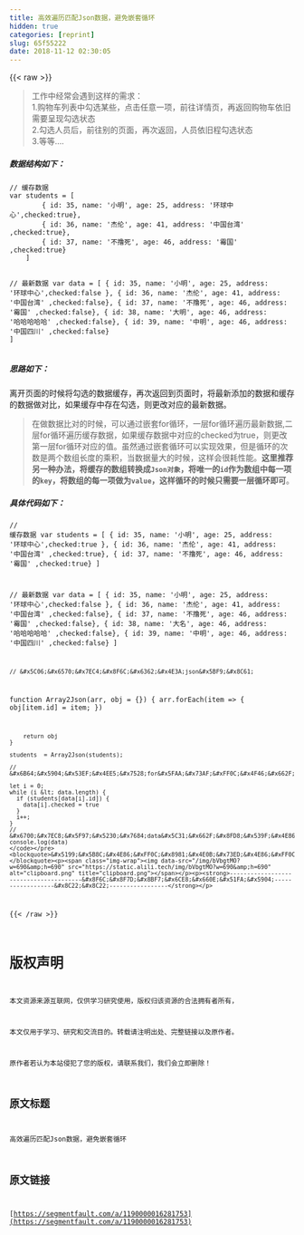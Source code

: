 ```yaml
---
title: 高效遍历匹配Json数据，避免嵌套循环
hidden: true
categories: [reprint]
slug: 65f55222
date: 2018-11-12 02:30:05
---
```


{{< raw >}}
<blockquote>&#x5DE5;&#x4F5C;&#x4E2D;&#x7ECF;&#x5E38;&#x4F1A;&#x9047;&#x5230;&#x8FD9;&#x6837;&#x7684;&#x9700;&#x6C42;&#xFF1A;<br>1.&#x8D2D;&#x7269;&#x8F66;&#x5217;&#x8868;&#x4E2D;&#x52FE;&#x9009;&#x67D0;&#x4E9B;&#xFF0C;&#x70B9;&#x51FB;&#x4EFB;&#x610F;&#x4E00;&#x9879;&#xFF0C;&#x524D;&#x5F80;&#x8BE6;&#x60C5;&#x9875;&#xFF0C;&#x518D;&#x8FD4;&#x56DE;&#x8D2D;&#x7269;&#x8F66;&#x4F9D;&#x65E7;&#x9700;&#x8981;&#x5448;&#x73B0;&#x52FE;&#x9009;&#x72B6;&#x6001;<br>2.&#x52FE;&#x9009;&#x4EBA;&#x5458;&#x540E;&#xFF0C;&#x524D;&#x5F80;&#x522B;&#x7684;&#x9875;&#x9762;&#xFF0C;&#x518D;&#x6B21;&#x8FD4;&#x56DE;&#xFF0C;&#x4EBA;&#x5458;&#x4F9D;&#x65E7;&#x7A0B;&#x52FE;&#x9009;&#x72B6;&#x6001;<br>3.&#x7B49;&#x7B49;....</blockquote><h5><strong>&#x6570;&#x636E;&#x7ED3;&#x6784;&#x5982;&#x4E0B;&#xFF1A;</strong></h5><pre><code>// &#x7F13;&#x5B58;&#x6570;&#x636E;
var students = [
        { id: 35, name: &apos;&#x5C0F;&#x660E;&apos;, age: 25, address: &apos;&#x73AF;&#x7403;&#x4E2D;&#x5FC3;&apos;,checked:true},
        { id: 36, name: &apos;&#x6770;&#x4F26;&apos;, age: 41, address: &apos;&#x4E2D;&#x56FD;&#x53F0;&#x6E7E;&apos; ,checked:true},
        { id: 37, name: &apos;&#x4E0D;&#x64B8;&#x6B7B;&apos;, age: 46, address: &apos;&#x9709;&#x56FD;&apos; ,checked:true}
    ]
    
 // &#x6700;&#x65B0;&#x6570;&#x636E;
var data = [
        { id: 35, name: &apos;&#x5C0F;&#x660E;&apos;, age: 25, address: &apos;&#x73AF;&#x7403;&#x4E2D;&#x5FC3;&apos;,checked:false },
        { id: 36, name: &apos;&#x6770;&#x4F26;&apos;, age: 41, address: &apos;&#x4E2D;&#x56FD;&#x53F0;&#x6E7E;&apos; ,checked:false},
        { id: 37, name: &apos;&#x4E0D;&#x64B8;&#x6B7B;&apos;, age: 46, address: &apos;&#x9709;&#x56FD;&apos; ,checked:false},
        { id: 38, name: &apos;&#x5927;&#x660E;&apos;, age: 46, address: &apos;&#x54C8;&#x54C8;&#x54C8;&#x54C8;&#x54C8;&apos; ,checked:false},
        { id: 39, name: &apos;&#x4E2D;&#x660E;&apos;, age: 46, address: &apos;&#x4E2D;&#x56FD;&#x56DB;&#x5DDD;&apos; ,checked:false}
    ]</code></pre><h5><strong>&#x601D;&#x8DEF;&#x5982;&#x4E0B;&#xFF1A;</strong></h5><p>&#x79BB;&#x5F00;&#x9875;&#x9762;&#x7684;&#x65F6;&#x5019;&#x5C06;&#x52FE;&#x9009;&#x7684;&#x6570;&#x636E;&#x7F13;&#x5B58;&#xFF0C;&#x518D;&#x6B21;&#x8FD4;&#x56DE;&#x5230;&#x9875;&#x9762;&#x65F6;&#xFF0C;&#x5C06;&#x6700;&#x65B0;&#x6DFB;&#x52A0;&#x7684;&#x6570;&#x636E;&#x548C;&#x7F13;&#x5B58;&#x7684;&#x6570;&#x636E;&#x505A;&#x5BF9;&#x6BD4;&#xFF0C;&#x5982;&#x679C;&#x7F13;&#x5B58;&#x4E2D;&#x5B58;&#x5728;&#x52FE;&#x9009;&#xFF0C;&#x5219;&#x66F4;&#x6539;&#x5BF9;&#x5E94;&#x7684;&#x6700;&#x65B0;&#x6570;&#x636E;&#x3002;</p><blockquote>&#x5728;&#x505A;&#x6570;&#x636E;&#x6BD4;&#x5BF9;&#x7684;&#x65F6;&#x5019;&#xFF0C;&#x53EF;&#x4EE5;&#x901A;&#x8FC7;&#x5D4C;&#x5957;for&#x5FAA;&#x73AF;&#xFF0C;&#x4E00;&#x5C42;for&#x5FAA;&#x73AF;&#x904D;&#x5386;&#x6700;&#x65B0;&#x6570;&#x636E;,&#x4E8C;&#x5C42;for&#x5FAA;&#x73AF;&#x904D;&#x5386;&#x7F13;&#x5B58;&#x6570;&#x636E;&#xFF0C;&#x5982;&#x679C;&#x7F13;&#x5B58;&#x6570;&#x636E;&#x4E2D;&#x5BF9;&#x5E94;&#x7684;checked&#x4E3A;true&#xFF0C;&#x5219;&#x66F4;&#x6539;&#x7B2C;&#x4E00;&#x5C42;for&#x5FAA;&#x73AF;&#x5BF9;&#x5E94;&#x7684;&#x503C;&#x3002;&#x867D;&#x7136;&#x901A;&#x8FC7;&#x5D4C;&#x5957;&#x5FAA;&#x73AF;&#x53EF;&#x4EE5;&#x5B9E;&#x73B0;&#x6548;&#x679C;&#xFF0C;&#x4F46;&#x662F;&#x5FAA;&#x73AF;&#x7684;&#x6B21;&#x6570;&#x662F;&#x4E24;&#x4E2A;&#x6570;&#x7EC4;&#x957F;&#x5EA6;&#x7684;&#x4E58;&#x79EF;&#xFF0C;&#x5F53;&#x6570;&#x636E;&#x91CF;&#x5927;&#x7684;&#x65F6;&#x5019;&#xFF0C;&#x8FD9;&#x6837;&#x4F1A;&#x5F88;&#x8017;&#x6027;&#x80FD;&#x3002;<strong>&#x8FD9;&#x91CC;&#x63A8;&#x8350;&#x53E6;&#x4E00;&#x79CD;&#x529E;&#x6CD5;&#xFF0C;&#x5C06;&#x7F13;&#x5B58;&#x7684;&#x6570;&#x7EC4;&#x8F6C;&#x6362;&#x6210;<code>Json&#x5BF9;&#x8C61;</code>&#xFF0C;&#x5C06;&#x552F;&#x4E00;&#x7684;<code>id</code>&#x4F5C;&#x4E3A;&#x6570;&#x7EC4;&#x4E2D;&#x6BCF;&#x4E00;&#x9879;&#x7684;<code>key</code>&#xFF0C;&#x5C06;&#x6570;&#x7EC4;&#x7684;&#x6BCF;&#x4E00;&#x9879;&#x505A;&#x4E3A;<code>value</code>&#xFF0C;&#x8FD9;&#x6837;&#x5FAA;&#x73AF;&#x7684;&#x65F6;&#x5019;&#x53EA;&#x9700;&#x8981;&#x4E00;&#x5C42;&#x5FAA;&#x73AF;&#x5373;&#x53EF;</strong>&#x3002;</blockquote><h5><strong>&#x5177;&#x4F53;&#x4EE3;&#x7801;&#x5982;&#x4E0B;&#xFF1A;</strong></h5><pre><code>// &#x7F13;&#x5B58;&#x6570;&#x636E;
var students = [
        { id: 35, name: &apos;&#x5C0F;&#x660E;&apos;, age: 25, address: &apos;&#x73AF;&#x7403;&#x4E2D;&#x5FC3;&apos;,checked:true },
        { id: 36, name: &apos;&#x6770;&#x4F26;&apos;, age: 41, address: &apos;&#x4E2D;&#x56FD;&#x53F0;&#x6E7E;&apos; ,checked:true},
        { id: 37, name: &apos;&#x4E0D;&#x64B8;&#x6B7B;&apos;, age: 46, address: &apos;&#x9709;&#x56FD;&apos; ,checked:true}
    ]
    
 // &#x6700;&#x65B0;&#x6570;&#x636E;
var data = [
        { id: 35, name: &apos;&#x5C0F;&#x660E;&apos;, age: 25, address: &apos;&#x73AF;&#x7403;&#x4E2D;&#x5FC3;&apos;,checked:false },
        { id: 36, name: &apos;&#x6770;&#x4F26;&apos;, age: 41, address: &apos;&#x4E2D;&#x56FD;&#x53F0;&#x6E7E;&apos; ,checked:false},
        { id: 37, name: &apos;&#x4E0D;&#x64B8;&#x6B7B;&apos;, age: 46, address: &apos;&#x9709;&#x56FD;&apos; ,checked:false},
        { id: 38, name: &apos;&#x5927;&#x540D;&apos;, age: 46, address: &apos;&#x54C8;&#x54C8;&#x54C8;&#x54C8;&#x54C8;&apos; ,checked:false},
        { id: 39, name: &apos;&#x4E2D;&#x660E;&apos;, age: 46, address: &apos;&#x4E2D;&#x56FD;&#x56DB;&#x5DDD;&apos; ,checked:false}
    ]
    
    // &#x5C06;&#x6570;&#x7EC4;&#x8F6C;&#x6362;&#x4E3A;json&#x5BF9;&#x8C61;
function Array2Json(arr, obj = {}) {
        arr.forEach(item =&gt; {
            obj[item.id] = item;
        })

        return obj
    }
    
    students  = Array2Json(students);
    
    // &#x6B64;&#x5904;&#x53EF;&#x4EE5;&#x7528;for&#x5FAA;&#x73AF;&#xFF0C;&#x4F46;&#x662F;&#x63A8;&#x8350;&#x4F7F;&#x7528;while&#xFF0C;&#x56E0;&#x4E3A;while&#x6BD4;for&#x6548;&#x7387;&#x9AD8;
    
    let i = 0;
    while (i &lt; data.length) {
      if (students[data[i].id]) {
        data[i].checked = true
      }
      i++;
    }
    // &#x6700;&#x7EC8;&#x5F97;&#x5230;&#x7684;data&#x5C31;&#x662F;&#x8FD8;&#x539F;&#x4E86;&#x52FE;&#x9009;&#x72B6;&#x6001;&#x7684;&#x6570;&#x636E;&#xFF0C;&#x53EF;&#x4EE5;&#x76F4;&#x63A5;&#x6E32;&#x67D3;&#x5728;&#x754C;&#x9762;&#x4E0A;
    console.log(data)
    </code></pre><blockquote>&#x5199;&#x5B8C;&#x4E86;&#xFF0C;&#x8981;&#x4E0B;&#x73ED;&#x4E86;&#xFF0C;&#x54C8;&#x54C8;&#x54C8;&#x54C8;</blockquote><p><span class="img-wrap"><img data-src="/img/bVbgtMO?w=690&amp;h=690" src="https://static.alili.tech/img/bVbgtMO?w=690&amp;h=690" alt="clipboard.png" title="clipboard.png"></span></p><p><strong>---------------------------------------&#x8F6C;&#x8F7D;&#x8BF7;&#x6CE8;&#x660E;&#x51FA;&#x5904;------------------&#x8C22;&#x8C22;-----------------</strong></p>
{{< /raw >}}

# 版权声明
本文资源来源互联网，仅供学习研究使用，版权归该资源的合法拥有者所有，

本文仅用于学习、研究和交流目的。转载请注明出处、完整链接以及原作者。 

原作者若认为本站侵犯了您的版权，请联系我们，我们会立即删除！

## 原文标题
高效遍历匹配Json数据，避免嵌套循环

## 原文链接
[https://segmentfault.com/a/1190000016281753](https://segmentfault.com/a/1190000016281753)

